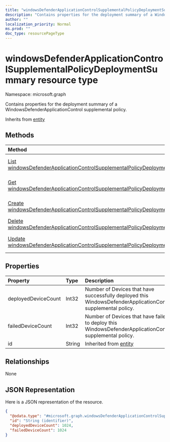 ```yaml
---
title: "windowsDefenderApplicationControlSupplementalPolicyDeploymentSummary resource type"
description: "Contains properties for the deployment summary of a WindowsDefenderApplicationControl supplemental policy."
author: ""
localization_priority: Normal
ms.prod: ""
doc_type: resourcePageType
---
```


# windowsDefenderApplicationControlSupplementalPolicyDeploymentSummary resource type


Namespace: microsoft.graph

Contains properties for the deployment summary of a WindowsDefenderApplicationControl supplemental policy.


Inherits from [entity](../resources/entity.md)

## Methods
|Method|Return Type|Description|
|:---|:---|:---|
|[List windowsDefenderApplicationControlSupplementalPolicyDeploymentSummaries](../api/windowsdefenderapplicationcontrolsupplementalpolicydeploymentsummary-list.md)|[windowsDefenderApplicationControlSupplementalPolicyDeploymentSummary](../resources/windowsdefenderapplicationcontrolsupplementalpolicydeploymentsummary.md) collection|List properties and relationships of the [windowsDefenderApplicationControlSupplementalPolicyDeploymentSummary](../resources/windowsdefenderapplicationcontrolsupplementalpolicydeploymentsummary.md) objects.|
|[Get windowsDefenderApplicationControlSupplementalPolicyDeploymentSummary](../api/windowsdefenderapplicationcontrolsupplementalpolicydeploymentsummary-get.md)|[windowsDefenderApplicationControlSupplementalPolicyDeploymentSummary](../resources/windowsdefenderapplicationcontrolsupplementalpolicydeploymentsummary.md)|Read properties and relationships of the [windowsDefenderApplicationControlSupplementalPolicyDeploymentSummary](../resources/windowsdefenderapplicationcontrolsupplementalpolicydeploymentsummary.md) object.|
|[Create windowsDefenderApplicationControlSupplementalPolicyDeploymentSummary](../api/windowsdefenderapplicationcontrolsupplementalpolicydeploymentsummary-create.md)|[windowsDefenderApplicationControlSupplementalPolicyDeploymentSummary](../resources/windowsdefenderapplicationcontrolsupplementalpolicydeploymentsummary.md)|Create a new [windowsDefenderApplicationControlSupplementalPolicyDeploymentSummary](../resources/windowsdefenderapplicationcontrolsupplementalpolicydeploymentsummary.md) object.|
|[Delete windowsDefenderApplicationControlSupplementalPolicyDeploymentSummary](../api/windowsdefenderapplicationcontrolsupplementalpolicydeploymentsummary-delete.md)|None|Deletes a [windowsDefenderApplicationControlSupplementalPolicyDeploymentSummary](../resources/windowsdefenderapplicationcontrolsupplementalpolicydeploymentsummary.md).|
|[Update windowsDefenderApplicationControlSupplementalPolicyDeploymentSummary](../api/windowsdefenderapplicationcontrolsupplementalpolicydeploymentsummary-update.md)|[windowsDefenderApplicationControlSupplementalPolicyDeploymentSummary](../resources/windowsdefenderapplicationcontrolsupplementalpolicydeploymentsummary.md)|Update the properties of a [windowsDefenderApplicationControlSupplementalPolicyDeploymentSummary](../resources/windowsdefenderapplicationcontrolsupplementalpolicydeploymentsummary.md) object.|

## Properties
|Property|Type|Description|
|:---|:---|:---|
|deployedDeviceCount|Int32|Number of Devices that have successfully deployed this WindowsDefenderApplicationControl supplemental policy.|
|failedDeviceCount|Int32|Number of Devices that have failed to deploy this WindowsDefenderApplicationControl supplemental policy.|
|id|String| Inherited from [entity](../resources/entity.md)|

## Relationships
None

## JSON Representation
Here is a JSON representation of the resource.
<!-- {
  "blockType": "resource",
  "keyProperty": "id",
  "@odata.type": "microsoft.graph.windowsDefenderApplicationControlSupplementalPolicyDeploymentSummary",
  "baseType": "microsoft.graph.entity",
  "openType": false
}
-->
``` json
{
  "@odata.type": "#microsoft.graph.windowsDefenderApplicationControlSupplementalPolicyDeploymentSummary",
  "id": "String (identifier)",
  "deployedDeviceCount": 1024,
  "failedDeviceCount": 1024
}
```

